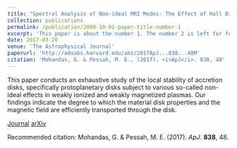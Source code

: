 ```yaml
---
title: "Spectral Analysis of Non-ideal MRI Modes: The Effect of Hall Diffusion"
collection: publications
permalink: /publication/2009-10-01-paper-title-number-1
excerpt: 'This paper is about the number 1. The number 2 is left for future work.'
date: 2017-03-20
venue: 'The Astrophysical Journal'
paperurl: 'http://adsabs.harvard.edu/abs/2017ApJ...838...48M'
citation: 'Mohandas, G. & Pessah, M. E., (2017). <i>ApJ</i>. 838, 48'
---
```

This paper conducts an exhaustive study of the local stability of accretion disks, specifically protoplanetary disks subject to various so-called non-ideal effects in weakly ionized and weakly magnetized plasmas. Our findings indicate the degree to which the material disk properties and the magnetic field are efficiently transported through the disk.

[Journal](https://iopscience.iop.org/article/10.3847/1538-4357/aa6118/pdf)
[arXiv](https://arxiv.org/abs/1702.04979)

Recommended citation: Mohandas, G. & Pessah, M. E. (2017). <i>ApJ</i>. **838**, 48.

